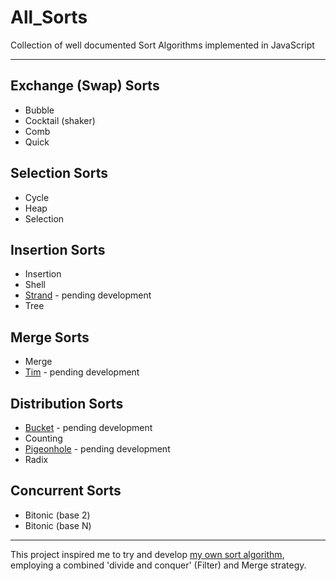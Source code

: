 # All_Sorts

Collection of well documented Sort Algorithms implemented in JavaScript

---
## Exchange (Swap) Sorts
* Bubble
* Cocktail (shaker)
* Comb
* Quick

## Selection Sorts
* Cycle
* Heap
* Selection

## Insertion Sorts
* Insertion
* Shell
* [Strand](https://en.wikipedia.org/wiki/Strand_sort) - pending development
* Tree

## Merge Sorts
* Merge
* [Tim](https://en.wikipedia.org/wiki/Timsort) - pending development

## Distribution Sorts
* [Bucket](https://en.wikipedia.org/wiki/Bucket_sort) - pending development
* Counting
* [Pigeonhole](https://en.wikipedia.org/wiki/Pigeonhole_sort) - pending development
* Radix

## Concurrent Sorts
* Bitonic (base 2)
* Bitonic (base N)

---
This project inspired me to try and develop [my own sort algorithm](https://github.com/TracyGJG/My-Sorts/blob/master/README.md), employing a combined 'divide and conquer' (Filter) and Merge strategy.
